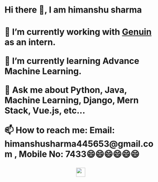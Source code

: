 
<!--
**himanshu8160/himanshu8160** is a ✨ _special_ ✨ repository because its `README.md` (this file) appears on your GitHub profile.

Here are some ideas to get you started:

- 🔭 I’m currently working on ...
- 🌱 I’m currently learning ...
- 👯 I’m looking to collaborate on ...
- 🤔 I’m looking for help with ...
- 💬 Ask me about ...
- 📫 How to reach me: ...
- 😄 Pronouns: ...
- ⚡ Fun fact: ...
-->
<h1> Hi there 👋, I am himanshu sharma <h1>
  <p>🔭 I’m currently working with <a href="https://begenuin.com/" target="_blank"> Genuin </a> as  an intern. </p>
  <p>🌱 I’m currently learning Advance Machine Learning.</p>
  <p>💬 Ask me about <strong> Python, Java, Machine Learning, Django, Mern Stack, Vue.js, etc... </strong></p>
  <p>📫 How to reach me: Email: himanshusharma445653@gmail.com , Mobile No: 7433😄😄😄😄😄😄</p>
 
  
  <p align="center">
      <a href="https://www.linkedin.com/in/himanshu-sharma-478266176/" target="_blank"> <img src="https://cdn.jsdelivr.net/npm/simple-icons@v3/icons/linkedin.svg"  height="30" width="30" /> </a>
  </p>
